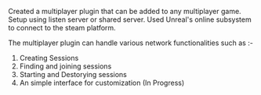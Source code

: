 Created a multiplayer plugin that can be added to any multiplayer game. 
Setup using listen server or shared server. 
Used Unreal's online subsystem to connect to the steam platform.

The multiplayer plugin can handle various network functionalities such as :-
1. Creating Sessions 
2. Finding and joining sessions
3. Starting and Destorying sessions
4. An simple interface for customization (In Progress)
